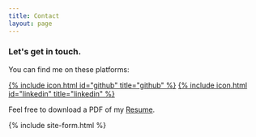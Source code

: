 ```yaml
---
title: Contact
layout: page
---
```

### Let's get in touch.

You can find me on these platforms: 

[{% include icon.html id="github" title="github" %}](https://www.github.com/victoreram)     [{% include icon.html id="linkedin" title="linkedin" %}](https://www.linkedin.com/in/victoreram)

Feel free to download a PDF of my [Resume][1].

{% include site-form.html %}

[1]: https://victoreram.github.io/resume/Resume.pdf
